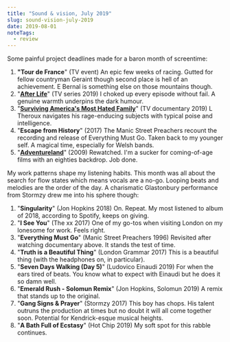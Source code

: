 ```yaml
---
title: "Sound & vision, July 2019"
slug: sound-vision-july-2019
date: 2019-08-01
noteTags:
  - review
---
```


Some painful project deadlines made for a baron month of screentime:

1. **"Tour de France**" (TV event) An epic few weeks of racing. Gutted for fellow countryman Geraint though second place is hell of an achievement. E Bernal is something else on those mountains though.
2. "**[After Life](https://www.imdb.com/title/tt8398600/)**" (TV series 2019) I choked up every episode without fail. A genuine warmth underpins the dark humour.
3. "**[Surviving America's Most Hated Family](https://www.imdb.com/title/tt10639076/?ref_=nm_flmg_wr_1)**" (TV documentary 2019) L Theroux navigates his rage-enducing subjects with typical poise and intelligence.
4. "**Escape from History**" (2017) The Manic Street Preachers recount the recording and release of Everything Must Go. Taken back to my younger self. A magical time, especially for Welsh bands.
5. "**[Adventureland](https://www.imdb.com/title/tt1091722/)**" (2009) Rewatched. I'm a sucker for coming-of-age films with an eighties backdrop. Job done.

My work patterns shape my listening habits. This month was all about the search for flow states which means vocals are a no-go. Looping beats and melodies are the order of the day. A charismatic Glastonbury performance from Stormzy drew me into his sphere though:

1. "**Singularity**" (Jon Hopkins 2018) On. Repeat. My most listened to album of 2018, according to Spotify, keeps on giving.
2. "**I See You**" (The xx 2017) One of my go-tos when visiting London on my lonesome for work. Feels right.
3. "**Everything Must Go**" (Manic Street Preachers 1996) Revisited after watching documentary above. It stands the test of time.
4. "**Truth is a Beautiful Thing**" (London Grammar 2017) This is a beautiful thing (with the headphones on, in particular).
5. "**Seven Days Walking (Day 5)**" (Ludovico Einaudi 2019) For when the ears tired of beats. You know what to expect with Einaudi but he does it so damn well.
6. "**Emerald Rush - Solomun Remix**" (Jon Hopkins, Solomun 2019) A remix that stands up to the original.
7. "**Gang Signs & Prayer**" (Stormzy 2017) This boy has chops. His talent outruns the production at times but no doubt it will all come together soon. Potential for Kendrick-esque musical heights.
8. "**A Bath Full of Ecstasy**" (Hot Chip 2019) My soft spot for this rabble continues.
